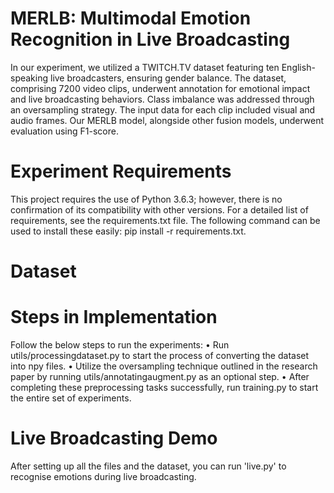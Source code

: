 # MERLB: Multimodal Emotion Recognition in Live Broadcasting
In our experiment, we utilized a TWITCH.TV dataset featuring ten English-speaking live broadcasters, ensuring gender balance. The dataset, comprising 7200 video clips, underwent annotation for emotional impact and live broadcasting behaviors. Class imbalance was addressed through an oversampling strategy. The input data for each clip included visual and audio frames. Our MERLB model, alongside other fusion models, underwent evaluation using F1-score.

# Experiment Requirements
This project requires the use of Python 3.6.3; however, there is no confirmation of its compatibility with other versions. For a detailed list of requirements, see the requirements.txt file. The following command can be used to install these easily: 
pip install -r requirements.txt.

# Dataset

# Steps in Implementation
Follow the below steps to run the experiments:
•	Run utils/processingdataset.py to start the process of converting the dataset into npy files.
•	Utilize the oversampling technique outlined in the research paper by running utils/annotatingaugment.py as an optional step.
•	After completing these preprocessing tasks successfully, run training.py to start the entire set of experiments.

# Live Broadcasting Demo
After setting up all the files and the dataset, you can run 'live.py' to recognise emotions during live broadcasting.
